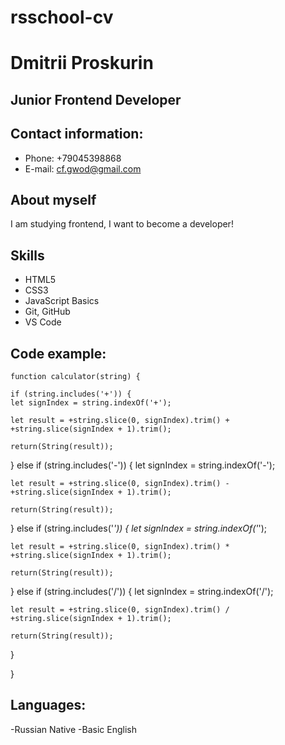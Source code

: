 # rsschool-cv

# Dmitrii Proskurin

## Junior Frontend Developer

## Contact information:

- Phone: +79045398868
- E-mail: cf.gwod@gmail.com

## About myself

I am studying frontend, I want to become a developer!

## Skills

- HTML5
- CSS3
- JavaScript Basics
- Git, GitHub
- VS Code

## Code example:

    function calculator(string) {

    if (string.includes('+')) {
    let signIndex = string.indexOf('+');

    let result = +string.slice(0, signIndex).trim() + +string.slice(signIndex + 1).trim();

    return(String(result));

} else if (string.includes('-')) {
let signIndex = string.indexOf('-');

    let result = +string.slice(0, signIndex).trim() - +string.slice(signIndex + 1).trim();

    return(String(result));

} else if (string.includes('_')) {
let signIndex = string.indexOf('_');

    let result = +string.slice(0, signIndex).trim() * +string.slice(signIndex + 1).trim();

    return(String(result));

} else if (string.includes('/')) {
let signIndex = string.indexOf('/');

    let result = +string.slice(0, signIndex).trim() / +string.slice(signIndex + 1).trim();

    return(String(result));

}

}

## Languages:

-Russian Native
-Basic English
